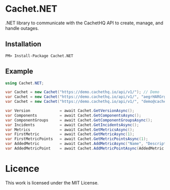 # Cachet.NET
.NET library to communicate with the CachetHQ API to create, manage, and handle outages.

## Installation

    PM> Install-Package Cachet.NET

## Example

```csharp
using Cachet.NET;

var Cachet = new Cachet("https://demo.cachethq.io/api/v1/"); // Demo
var Cachet = new Cachet("https://demo.cachethq.io/api/v1/", "aegrHARGrgsfhryae"); // Token
var Cachet = new Cachet("https://demo.cachethq.io/api/v1/", "demo@cachethq.io", "password"); // Account

var Version             = await Cachet.GetVersionAsync();
var Components          = await Cachet.GetComponentsAsync();
var ComponentGroups     = await Cachet.GetComponentGroupsAsync();
var Incidents           = await Cachet.GetIncidentsAsync();
var Metrics             = await Cachet.GetMetricsAsync();
var FirstMetric         = await Cachet.GetMetricAsync(1);
var FirstMetricPoints   = await Cachet.GetMetricPointsAsync(1);
var AddedMetric         = await Cachet.AddMetricAsync("Name", "Description", "Suffix", 0, DisplayChart: true);
var AddedMetricPoint    = await Cachet.AddMetricPointAsync(AddedMetric.Metric, new Random().Next(5000));
```

# Licence
This work is licensed under the MIT License.
